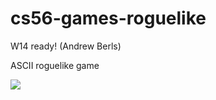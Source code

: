 cs56-games-roguelike
====================

W14 ready! (Andrew Berls)

ASCII roguelike game

![](http://i.imgur.com/E8qA2Pt.jpg)

